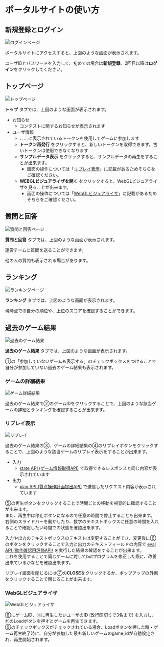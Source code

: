 ポータルサイトの使い方
====
## 新規登録とログイン
![ログインページ](/img/portal_login.png)

ポータルサイトにアクセスすると、上図のような画面が表示されます。

ユーザIDとパスワードを入力して、初めての場合は**新規登録**、2回目以降は**ログイン**をクリックしてください。

## トップページ
![トップページ](/img/portal_top.png)

**トップ** タブでは、上図のような画面が表示されます。

- お知らせ
  - コンテストに関するお知らせが表示されます
- ユーザ情報
  - ここに表示されているトークンを使用してゲームに参加します
  - **トークン再発行** をクリックすると、新しいトークンを取得できます。古いトークンは使用できなくなります
  - **サンプルデータ表示** をクリックすると、サンプルデータの再生をすることが出来ます。
    - 画面の操作については「[リプレイ表示](#リプレイ表示)」に記載があるためそちらをご確認ください。
  - **WEBGLビジュアライザを開く** をクリックすると、WebGLビジュアライザを見ることが出来ます。
    - 画面の操作については「[WebGLビジュアライザ](#WebGLビジュアライザ)」に記載があるためそちらをご確認ください。

## 質問と回答
![質問と回答ページ](/img/portal_clar.png)

**質問と回答** タブでは、上図のような画面が表示されます。

運営チームに質問を送ることができます。

他の人の質問も表示される場合があります。

## ランキング
![ランキングページ](/img/portal_ranking.png)

**ランキング** タブでは、上図のような画面が表示されます。

現時点での自分の順位や、上位のスコアを確認することができます。

## 過去のゲーム結果
![過去のゲーム結果](/img/portal_history.png)

**過去のゲーム結果** タブでは、上図のような画面が表示されます。

①の「参加していないゲームも表示する」のチェックボックスをつけることで自分が参加していない過去のゲーム結果も表示されます。

### ゲームの詳細結果

![ゲーム詳細結果](/img/portal_history_detail.png)

過去のゲーム結果で②のゲームIDをクリックすることで、上図のような該当ゲームの詳細とランキングを確認することが出来ます。

### リプレイ表示

![リプレイ](/img/portal_replay.png)

過去のゲーム結果の③、ゲームの詳細結果の④のリプレイボタンをクリックすることで、上図のような該当ゲームのリプレイ表示をすることが出来ます。

- 入力
  - [state API (ゲーム情報取得API)](problem.md#state-api-ゲーム情報取得api) で取得できるレスポンスと同じ内容が表示されています
- 出力
  - [plan API (質点操作計画提出API)](problem.md#plan-api-質点操作計画提出api) で送信したリクエスト内容が表示されています

⑤の再生ボタンをクリックすることで時間ごとの移動を視覚的に確認することが出来ます。<br>
また、再生中は停止ボタンになるので任意の時間で停止することも出来ます。<br>
右側のスライドバーを動かしたり、数字のテキストボックスに任意の時間を入れることで確認したい時間での状態を確認出来ます。

入力や出力のテキストボックスのテキストは変更することができ、変更後に⑥のボタンをクリックすることで入力と出力のテキストフィールドの内容で [eval API (動作確認用評価API)](problem.md#eval-api-動作確認用評価api) を実行した結果の確認をすることが出来ます。<br>
これを使用することで同じゲームに対してbotプログラムを修正した際に、改善出来ているかなどを確認出来ます。

リプレイ画面を閉じるには⑦の**CLOSE**をクリックするか、ポップアップの外側をクリックすることで閉じることが出来ます。

### WebGLビジュアライザ

![WebGLビジュアライザ](/img/webgl.png)

⑧にゲームID、⑩に再生したいユーザのID (改行区切りで3名まで) を入力し、⑪のLoadボタンを押すとゲームを再生できます。<br>
⑨のチェックボックスがチェックされている場合、Loadボタンを押した時・ゲーム再生終了時に、自分が参加した最も新しいゲームのgame_idが自動設定され、再生開始されます。

